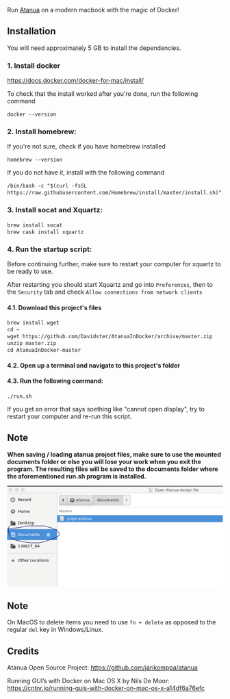 Run [Atanua](https://sol.gfxile.net/atanua) on a modern macbook with the magic of Docker!

## Installation

You will need approximately 5 GB to install the dependencies.

### 1. Install docker

https://docs.docker.com/docker-for-mac/install/

To check that the install worked after you're done, run the following command

```
docker --version
```

### 2. Install homebrew:

If you're not sure, check if you have homebrew installed

```
homebrew --version
```

If you do not have it, install with the following command


```
/bin/bash -c "$(curl -fsSL https://raw.githubusercontent.com/Homebrew/install/master/install.sh)"
```

### 3. Install socat and Xquartz:

```
brew install socat
brew cask install xquartz
```

### 4. Run the startup script:

Before continuing further, make sure to restart your computer for xquartz to be ready to use.

After restarting you should start Xquartz and go into `Preferences`, then to the `Security` tab and check `Allow connections from network clients`

#### 4.1. Download this project's files
  
```
brew install wget
cd ~
wget https://github.com/Davidster/AtanuaInDocker/archive/master.zip
unzip master.zip
cd AtanuaInDocker-master
```

#### 4.2. Open up a terminal and navigate to this project's folder

#### 4.3. Run the following command:

```
./run.sh
```

If you get an error that says soething like "cannot open display", try to restart your computer and re-run this script.

## Note

**When saving / loading atanua project files, make sure to use the mounted documents folder 
or else you will lose your work when you exit the program. The resulting files will be saved to
the documents folder where the aforementioned run.sh program is installed.**

![Documents folder location](./saveLocation.png)

## Note

On MacOS to delete items you need to use `fn + delete` as opposed to the regular `del` key in Windows/Linux.

## Credits

Atanua Open Source Project: https://github.com/jarikomppa/atanua

Running GUI’s with Docker on Mac OS X by Nils De Moor: https://cntnr.io/running-guis-with-docker-on-mac-os-x-a14df6a76efc
